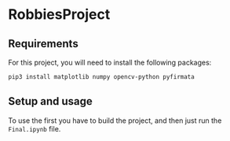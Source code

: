 # RobbiesProject

## Requirements
For this project, you will need to install the following packages:

```bash 
pip3 install matplotlib numpy opencv-python pyfirmata
```

## Setup and usage 

To use the first you have to build the project, and then just run  the `Final.ipynb` file.
